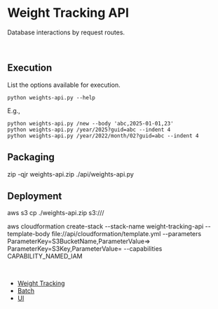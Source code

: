 # Weight Tracking API

Database interactions by request routes.

<br/>

## Execution

List the options available for execution.

`python weights-api.py --help`

E.g.,

```
python weights-api.py /new --body 'abc,2025-01-01,23' 
python weights-api.py /year/2025?guid=abc --indent 4
python weights-api.py /year/2022/month/02?guid=abc --indent 4
```

## Packaging

zip -qjr weights-api.zip ./api/weights-api.py

## Deployment

aws s3 cp ./weights-api.zip s3://<bucket>/<prefix>

aws cloudformation create-stack --stack-name weight-tracking-api --template-body file://api/cloudformation/template.yml --parameters ParameterKey=S3BucketName,ParameterValue=<bucket>> ParameterKey=S3Key,ParameterValue=<prefix> --capabilities CAPABILITY_NAMED_IAM

<br/>

- [Weight Tracking](../)
- [Batch](../batch/)
- [UI](../ui/)


